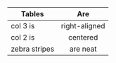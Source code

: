 | Tables        | Are           |
| ------------- |:-------------:| 
| col 3 is      | right-aligned |
| col 2 is      | centered      | 
| zebra stripes | are neat      | 





